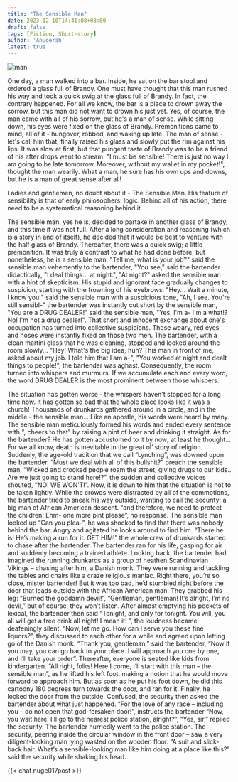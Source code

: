 ```yaml
---
title: "The Sensible Man"
date: 2023-12-10T14:41:08+08:00
draft: false
tags: [Fiction, Short-story]
author: 'Anugerah'
latest: true
---
```

![man](/man.png#center)

One day, a man walked into a bar. Inside, he sat on the bar stool and ordered a glass full of Brandy. One must have thought that this man rushed his way and took a quick swig at the glass full of Brandy. In fact, the contrary happened. For all we know, the bar is a place to drown away the sorrow, but this man did not want to drown his just yet. Yes, of course, the man came with all of his sorrow, but he's a man of sense. While sitting down, his eyes were fixed on the glass of Brandy. Premonitions came to mind, all of it - hungover, robbed, and waking up late. The man of sense - let's call him that, finally raised his glass and slowly put the rim against his lips. It was slow at first, but that pungent taste of Brandy was to be a friend of his after drops went to stream. "I must be sensible! There is just no way I am going to be late tomorrow. Moreover, without my wallet in my pocket!", thought the man wearily. What a man, he sure has his own ups and downs, but he is a man of great sense after all!


Ladies and gentlemen, no doubt about it - The Sensible Man. His feature of sensibility is that of early philosophers: logic. Behind all of his action, there need to be a systematical reasoning behind it.

The sensible man, yes he is, decided to partake in another glass of Brandy, and this time it was not full. After a long consideration and reasoning (which is a story in and of itself), he decided that it would be best to venture with the half glass of Brandy. Thereafter, there was a quick swig; a little premonition. It was truly a contrast to what he had done before, but nonetheless, he is a sensible man. "Tell me, what is your job?" said the sensible man vehemently to the bartender, "You see," said the bartender didactically, "I deal things... at night.", "At night?" asked the sensible man with a hint of skepticism. His stupid and ignorant face gradually changes to suspicion, starting with the frowning of his eyebrows. "Hey... Wait a minute, I know you!" said the sensible man with a suspicious tone, "Ah, I see. You're still sensibl-" the bartender was instantly cut short by the sensible man, "You are a DRUG DEALER!" said the sensible man, "Yes, I'm a- I'm a what!? No! I'm not a drug dealer!". That short and innocent exchange about one's occupation has turned into collective suspicions. Those weary, red eyes and noses were instantly fixed on those two men. The bartender, with a clean martini glass that he was cleaning, stopped and looked around the room slowly... "Hey! What's the big idea, huh? This man in front of me, asked about my job. I told him that I am a-", "You worked at night and dealt things to people!", the bartender was aghast. Consequently, the room turned into whispers and murmurs. If we accumulate each and every word, the word DRUG DEALER is the most prominent between those whispers.

The situation has gotten worse - the whispers haven't stopped for a long time now. It has gotten so bad that the whole place looks like it was a church! Thousands of drunkards gathered around in a circle, and in the middle - the sensible man... Like an apostle, his words were heard by many. The sensible man meticulously formed his words and ended every sentence with ", cheers to that" by raising a pint of beer and drinking it straight. As for the bartender? He has gotten accustomed to it by now; at least he thought... For we all know, death is inevitable in the great ol’ story of religion. Suddenly, the age-old tradition that we call “Lynching”, was downed upon the bartender. “Must we deal with all of this bullshit?” preach the sensible man, “Wicked and crooked people roam the street, giving drugs to our kids.. Are we just going to stand here!?”, the sudden and collective voices shouted, “NO! WE WON’T!”. Now, it is down to him that the situation is not to be taken lightly. While the crowds were distracted by all of the commotions, the bartender tried to sneak his way outside, wanting to call the security; a big man of African American descent. “and therefore, we need to protect the children! Ehm- one more pint please”, no response. The sensible man looked up “Can you plea-”, he was shocked to find that there was nobody behind the bar. Angry and agitated he looks around to find him. “There he is! He’s making a run for it. GET HIM!” the whole crew of drunkards started to chase after the bartender. The bartender ran for his life, gasping for air and suddenly becoming a trained athlete. Looking back, the bartender had imagined the running drunkards as a group of heathen Scandinavian Vikings – chasing after him, a Danish monk. They were running and tackling the tables and chairs like a craze religious maniac. Right there, you’re so close, mister bartender! But it was too bad, he’d stumbled right before the door that leads outside with the African American man. They grabbed his leg: “Burned the goddamn devil!”, “Gentleman, gentleman! It’s alright, I’m no devil,” but of course, they won’t listen. After almost emptying his pockets of lexical, the bartender then said “Tonight, and only for tonight. You will, you all will get a free drink all night! I mean it! ”, the loudness became deafeningly silent. “Now, let me go. How can I serve you these fine liquors?”, they discussed to each other for a while and agreed upon letting go of the Danish monk. “Thank you, gentleman,” said the bartender, “Now if you may, you can go back to your place. I will approach you one by one, and I’ll take your order”. Thereafter, everyone is seated like kids from kindergarten. “All right, folks! Here I come, I’ll start with this man – the sensible man”, as he lifted his left foot, making a notion that he would move forward to approach him. But as soon as he put his foot down, he did this cartoony 180 degrees turn towards the door, and ran for it. Finally, he locked the door from the outside. Confused, the security then asked the bartender about what just happened. “For the love of any race – including you – do not open that god-forsaken door!”, instructs the bartender “Now, you wait here. I’ll go to the nearest police station, alright?”, “Yes, sir,” replied the security. The bartender hurriedly went to the police station. The security, peering inside the circular window in the front door – saw a very diligent-looking man lying wasted on the wooden floor. “A suit and slick-back hair. What’s a sensible-looking man like him doing at a place like this?” said the security while shaking his head...

{{< chat nuge017post >}}